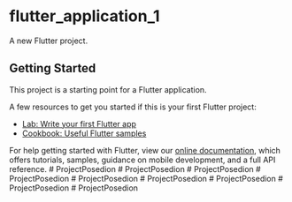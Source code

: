 # flutter_application_1

A new Flutter project.

## Getting Started

This project is a starting point for a Flutter application.

A few resources to get you started if this is your first Flutter project:

- [Lab: Write your first Flutter app](https://flutter.dev/docs/get-started/codelab)
- [Cookbook: Useful Flutter samples](https://flutter.dev/docs/cookbook)

For help getting started with Flutter, view our
[online documentation](https://flutter.dev/docs), which offers tutorials,
samples, guidance on mobile development, and a full API reference.
#   P r o j e c t P o s e d i o n  
 #   P r o j e c t P o s e d i o n  
 #   P r o j e c t P o s e d i o n  
 #   P r o j e c t P o s e d i o n  
 #   P r o j e c t P o s e d i o n  
 #   P r o j e c t P o s e d i o n  
 #   P r o j e c t P o s e d i o n  
 #   P r o j e c t P o s e d i o n  
 #   P r o j e c t P o s e d i o n  
 